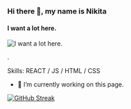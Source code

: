 ### Hi there 👋, my name is Nikita
#### I want a lot here.
![I want a lot here.](https://arturssmirnovs.github.io/github-profile-readme-generator/images/banner.png)

.

Skills: REACT / JS / HTML / CSS

- 🔭 I’m currently working on this page.

[![GitHub Streak](https://streak-stats.demolab.com/?user=Nikita-if)](https://git.io/streak-stats)





